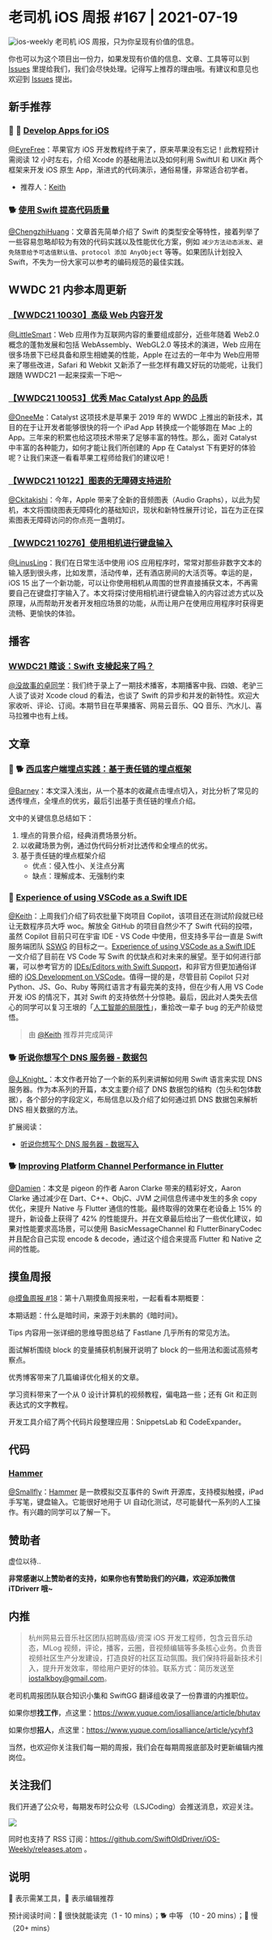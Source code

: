 # 老司机 iOS 周报 #167 | 2021-07-19

![ios-weekly](https://github.com/SwiftOldDriver/iOS-Weekly/blob/master/assets/ios-weekly.png?raw=true)
老司机 iOS 周报，只为你呈现有价值的信息。

你也可以为这个项目出一份力，如果发现有价值的信息、文章、工具等可以到 [Issues](https://github.com/SwiftOldDriver/iOS-Weekly/issues) 里提给我们，我们会尽快处理。记得写上推荐的理由哦。有建议和意见也欢迎到 [Issues](https://github.com/SwiftOldDriver/iOS-Weekly/issues) 提出。

## 新手推荐

### 🌟 🐢 [Develop Apps for iOS](https://developer.apple.com/tutorials/app-dev-training/)

[@EyreFree](https://github.com/EyreFree)：苹果官方 iOS 开发教程终于来了，原来苹果没有忘记！此教程预计需阅读 12 小时左右，介绍 Xcode 的基础用法以及如何利用 SwiftUI 和 UIKit 两个框架来开发 iOS 原生 App，渐进式的代码演示，通俗易懂，非常适合初学者。

* 推荐人：[Keith](https://twitter.com/KeithBirdKTH)

### 🐕 [使用 Swift 提高代码质量](https://juejin.cn/post/6984768684250120222)

[@ChengzhiHuang](https://github.com/ChengzhiHuang)：文章首先简单介绍了 Swift 的类型安全等特性，接着列举了一些容易忽略却较为有效的代码实践以及性能优化方案，例如 `` 减少方法动态派发 ``、`` 避免随意给予可选值默认值 ``、``protocol 添加 AnyObject`` 等等。如果团队计划投入 Swift，不失为一份大家可以参考的编码规范的最佳实践。  

## WWDC 21 内参本周更新

### [【WWDC21 10030】高级 Web 内容开发](https://xiaozhuanlan.com/topic/5637428091)

[@LittleSmart](https://github.com/LittleSmart)：Web 应用作为互联网内容的重要组成部分，近些年随着 Web2.0 概念的蓬勃发展和包括 WebAssembly、WebGL2.0 等技术的演进，Web 应用在很多场景下已经具备和原生相媲美的性能，Apple 在过去的一年中为 Web应用带来了哪些改进，Safari 和 Webkit 又新添了一些怎样有趣又好玩的功能呢，让我们跟随 WWDC21 一起来探索一下吧～

### [【WWDC21 10053】优秀 Mac Catalyst App 的品质](https://xiaozhuanlan.com/topic/9324781605)

[@OneeMe](https://github.com/OneeMe)：Catalyst 这项技术是苹果于 2019 年的 WWDC 上推出的新技术，其目的在于让开发者能够很快的将一个 iPad App 转换成一个能够跑在 Mac 上的 App。三年来的积累也给这项技术带来了足够丰富的特性。那么，面对 Catalyst 中丰富的各种能力，如何才能让我们所创建的 App 在 Catalyst 下有更好的体验呢？让我们来逐一看看苹果工程师给我们的建议吧！

### [【WWDC21 10122】图表的无障碍支持进阶](https://xiaozhuanlan.com/topic/7904561328)

[@Ckitakishi](https://github.com/Ckitakishi)：今年，Apple 带来了全新的音频图表（Audio Graphs），以此为契机，本文将围绕图表无障碍化的基础知识，现状和新特性展开讨论，旨在为正在探索图表无障碍访问的你点亮一盏明灯。

### [【WWDC21 10276】使用相机进行键盘输入](https://xiaozhuanlan.com/topic/0281395647)

[@LinusLing](https://github.com/LinusLing)：我们在日常生活中使用 iOS 应用程序时，常常对那些非数字文本的输入感到很头疼，比如发票，活动传单，还有酒店房间的大活页等。幸运的是，iOS 15 出了一个新功能，可以让你使用相机从周围的世界直接捕获文本，不再需要自己在键盘打字输入了。本文将探讨使用相机进行键盘输入的内容过滤方式以及原理，从而帮助开发者开发相应场景的功能，从而让用户在使用应用程序时获得更流畅、更愉快的体验。

## 播客

### [WWDC21 瞎谈：Swift 支棱起来了吗？](https://www.xiaoyuzhoufm.com/episode/60ef7aababf61dc037c4a96a)

[@没故事的卓同学](https://github.com/lacklock)：我们终于录上了一期技术播客，本期播客中我、四娘、老驴三人谈了谈对 Xcode cloud 的看法，也谈了 Swift 的异步和并发的新特性。欢迎大家收听、评论、订阅。本期节目在苹果播客、网易云音乐、QQ 音乐、汽水儿、喜马拉雅中也有上线。

## 文章

### 🌟 🐕 [西瓜客户端埋点实践：基于责任链的埋点框架](https://mp.weixin.qq.com/s/iMn--4FNugtH26G90N1MaQ)

[@Barney](https://github.com/BarnyZhao)：本文深入浅出，从一个基本的收藏点击埋点切入，对比分析了常见的透传埋点，全埋点的优劣，最后引出基于责任链的埋点介绍。

文中的关键信息总结如下：
1. 埋点的背景介绍，经典消费场景分析。
2. 以收藏场景为例，通过伪代码分析对比透传和全埋点的优劣。
3. 基于责任链的埋点框架介绍
	- 优点：侵入性小、关注点分离
	- 缺点：理解成本、无强制约束

### 🐎 [Experience of using VSCode as a Swift IDE](https://forums.swift.org/t/experience-of-using-vscode-as-a-swift-ide/50271)

[@Keith](https://github.com/KeithBird)：上周我们介绍了码农批量下岗项目 Copilot，该项目还在测试阶段就已经让无数程序员大呼 woc。解放全 GitHub 的项目自然少不了 Swift 代码的投喂，虽然 Copilot 目前只可在宇宙 IDE - VS Code 中使用，但支持多平台一直是 Swift 服务端团队 [SSWG](https://swift.org/sswg/) 的目标之一。[Experience of using VSCode as a Swift IDE](https://forums.swift.org/t/experience-of-using-vscode-as-a-swift-ide/50271) 一文介绍了目前在 VS Code 写 Swift 的优缺点和对未来的展望。至于如何进行部署，可以参考官方的 [IDEs/Editors with Swift Support](https://github.com/swift-server/guides/blob/main/docs/setup-and-ide-alternatives.md)，和非官方但更加通俗详细的 [iOS Development on VSCode](https://medium.com/swlh/ios-development-on-vscode-27be37293fe1)。值得一提的是，尽管目前 Copilot 只对 Python、JS、Go、Ruby 等网红语言才有最完美的支持，但在少有人用 VS Code 开发 iOS 的情况下，其对 Swift 的支持依然十分惊艳。最后，因此对人类失去信心的同学可以复习王垠的「[人工智能的局限性](https://www.yinwang.org/blog-cn/2017/04/23/ai)」，重拾改一辈子 bug 的无产阶级觉悟。

> 由 [@Keith](https://github.com/KeithBird) 推荐并完成简评

### 🐕 [听说你想写个 DNS 服务器 - 数据包](https://mp.weixin.qq.com/s?__biz=Mzg4MjU2Mzc1MQ==&mid=2247486555&idx=1&sn=a1e7e018a549ad155cfad6eb4b135e3e&chksm=cf558393f8220a852fdd90d0919981239d2bbe0266f511ffd27ecbde6e972399b24fdeaec9b8&token=1949232915&lang=zh_CN#rd)

[@J_Knight_](https://github.com/knightsj)：本文作者开始了一个新的系列来讲解如何用 Swift 语言来实现 DNS 服务器。作为本系列的开篇，本文主要介绍了 DNS 数据包的结构（包头和包体数据），各个部分的字段定义，布局信息以及介绍了如何通过抓 DNS 数据包来解析 DNS 相关数据的方法。

扩展阅读：

- [听说你想写个 DNS 服务器 - 数据写入](https://mp.weixin.qq.com/s?__biz=Mzg4MjU2Mzc1MQ==&mid=2247486681&idx=1&sn=daebc908f4fe22c6d773f1e4e38fa350&chksm=cf558311f8220a07af12fe2a0956fd76ddff0006162ebb983b1795eb201bbe11c3a8456ebced&token=540344501&lang=zh_CN#rd)

### 🐕 [Improving Platform Channel Performance in Flutter](https://medium.com/flutter/improving-platform-channel-performance-in-flutter-e5b4e5df04af)

[@Damien](https://github.com/ZengyiMa)：本文是 pigeon 的作者 Aaron Clarke 带来的精彩好文，Aaron Clarke 通过减少在 Dart、C++、ObjC、JVM 之间信息传递中发生的多余 copy 优化，来提升 Native 与 Flutter 通信的性能。最终取得的效果在老设备上 15% 的提升，新设备上获得了 42% 的性能提升。并在文章最后给出了一些优化建议，如果对性能要求高场景，可以使用 BasicMessageChannel 和 FlutterBinaryCodec 并且配合自己实现 encode & decode，通过这个组合来提高 Flutter 和 Native 之间的性能。

## 摸鱼周报

[@摸鱼周报 #18](https://mp.weixin.qq.com/s/JsGmu7pzYLI3Svrmk5i2cA)：第十八期摸鱼周报来啦，一起看看本期概要：

本期话题：什么是暗时间，来源于刘未鹏的《暗时间》。

Tips 内容用一张详细的思维导图总结了 Fastlane 几乎所有的常见方法。

面试解析围绕 block 的变量捕获机制展开说明了 block 的一些用法和面试高频考察点。

优秀博客带来了几篇编译优化相关的文章。

学习资料带来了一个从 0 设计计算机的视频教程，偏电路一些；还有 Git 和正则表达式的文字教程。

开发工具介绍了两个代码片段整理应用：SnippetsLab 和 CodeExpander。


## 代码

### [Hammer](https://github.com/lyft/Hammer)

[@Smallfly](https://github.com/iostalks)：[Hammer](https://github.com/lyft/Hammer) 是一款模拟交互事件的 Swift 开源库，支持模拟触摸，iPad 手写笔，键盘输入。它能很好地用于 UI 自动化测试，尽可能替代一系列的人工操作。有兴趣的同学可以了解一下。

## 赞助者

虚位以待..

**非常感谢以上赞助者的支持，如果你也有赞助我们的兴趣，欢迎添加微信 iTDriverr 哦~**

## 内推

> 杭州网易云音乐社区团队招聘高级/资深 iOS 开发工程师，包含云音乐动态，MLog 视频，评论，播客，云圈，音视频编辑等多条核心业务。负责音视频社区生产分发建设，打造良好的社区互动氛围。我们保持将最新技术引入，提升开发效率，带给用户更好的体验。联系方式：简历发送至 iostalkboy@gmail.com。

老司机周报团队联合知识小集和 SwiftGG 翻译组收录了一份靠谱的内推职位。

如果你想**找工作**，点这里：https://www.yuque.com/iosalliance/article/bhutav

如果你想**招人**，点这里：https://www.yuque.com/iosalliance/article/ycyhf3

当然，也欢迎你关注我们每一期的周报，我们会在每期周报底部及时更新编辑内推岗位。

## 关注我们

我们开通了公众号，每期发布时公众号（LSJCoding）会推送消息，欢迎关注。

![](https://github.com/SwiftOldDriver/iOS-Weekly/blob/master/assets/qrcode_for_wechat.jpg?raw=true)

同时也支持了 RSS 订阅：https://github.com/SwiftOldDriver/iOS-Weekly/releases.atom 。

## 说明

🚧 表示需某工具，🌟 表示编辑推荐

预计阅读时间：🐎 很快就能读完（1 - 10 mins）；🐕 中等 （10 - 20 mins）；🐢 慢（20+ mins）

